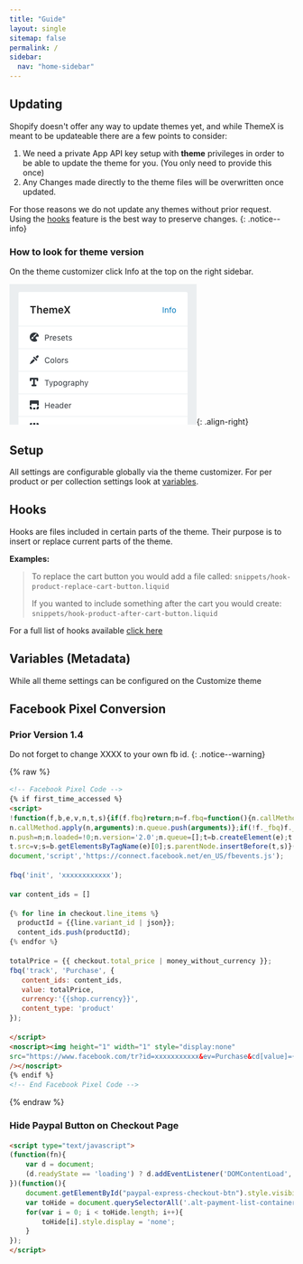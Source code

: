 ```yaml
---
title: "Guide"
layout: single
sitemap: false
permalink: /
sidebar:
  nav: "home-sidebar"
---
```

## Updating

Shopify doesn't offer any way to update themes yet, and while ThemeX is meant to be updateable there are a few points to consider:

1. We need a private App API key setup with **theme** privileges in order to be able to update the theme for you. (You only need to provide this once)
2. Any Changes made directly to the theme files will be overwritten once updated.

For those reasons we do not update any themes without prior request. 
Using the [hooks](#hooks) feature is the best way to preserve changes.
{: .notice--info}

### How to look for theme version

On the theme customizer click Info at the top on the right sidebar.

![ThemeX Version](images/themex-version.png){: .align-right}

## Setup

All settings are configurable globally via the theme customizer. For per product or per collection settings look at [variables](#variables-metadata).

## Hooks

Hooks are files included in certain parts of the theme. Their purpose is to insert or replace current parts of the theme.

**Examples:**

> To replace the cart button you would add a file called:
> `snippets/hook-product-replace-cart-button.liquid`
>
> If you wanted to include something after the cart you would create:
> `snippets/hook-product-after-cart-button.liquid`

For a full list of hooks available [click here](/hooks)

## Variables (Metadata)

While all theme settings can be configured on the Customize theme 



## Facebook Pixel Conversion

### Prior Version 1.4 

Do not forget to change XXXX to your own fb id.
{: .notice--warning}

{% raw %}
```html
<!-- Facebook Pixel Code -->
{% if first_time_accessed %}
<script>
!function(f,b,e,v,n,t,s){if(f.fbq)return;n=f.fbq=function(){n.callMethod?
n.callMethod.apply(n,arguments):n.queue.push(arguments)};if(!f._fbq)f._fbq=n;
n.push=n;n.loaded=!0;n.version='2.0';n.queue=[];t=b.createElement(e);t.async=!0;
t.src=v;s=b.getElementsByTagName(e)[0];s.parentNode.insertBefore(t,s)}(window,
document,'script','https://connect.facebook.net/en_US/fbevents.js');

fbq('init', 'xxxxxxxxxxxx');

var content_ids = []

{% for line in checkout.line_items %}
  productId = {{line.variant_id | json}};
  content_ids.push(productId);
{% endfor %}

totalPrice = {{ checkout.total_price | money_without_currency }};
fbq('track', 'Purchase', {
   content_ids: content_ids,
   value: totalPrice,
   currency:'{{shop.currency}}',
   content_type: 'product'
});

</script>
<noscript><img height="1" width="1" style="display:none"
src="https://www.facebook.com/tr?id=xxxxxxxxxxx&ev=Purchase&cd[value]={{ checkout.total_price | money_without_currency }}&noscript=1"
/></noscript>
{% endif %}
<!-- End Facebook Pixel Code -->
```
{% endraw %}

### Hide Paypal Button on Checkout Page
```html
<script type="text/javascript">
(function(fn){
    var d = document;
    (d.readyState == 'loading') ? d.addEventListener('DOMContentLoad', fn) : fn();
})(function(){
    document.getElementById("paypal-express-checkout-btn").style.visibility = "hidden";
    var toHide = document.querySelectorAll('.alt-payment-list-container, .alternative-payment-separator');
    for(var i = 0; i < toHide.length; i++){
        toHide[i].style.display = 'none';
    }
});
</script>
```








